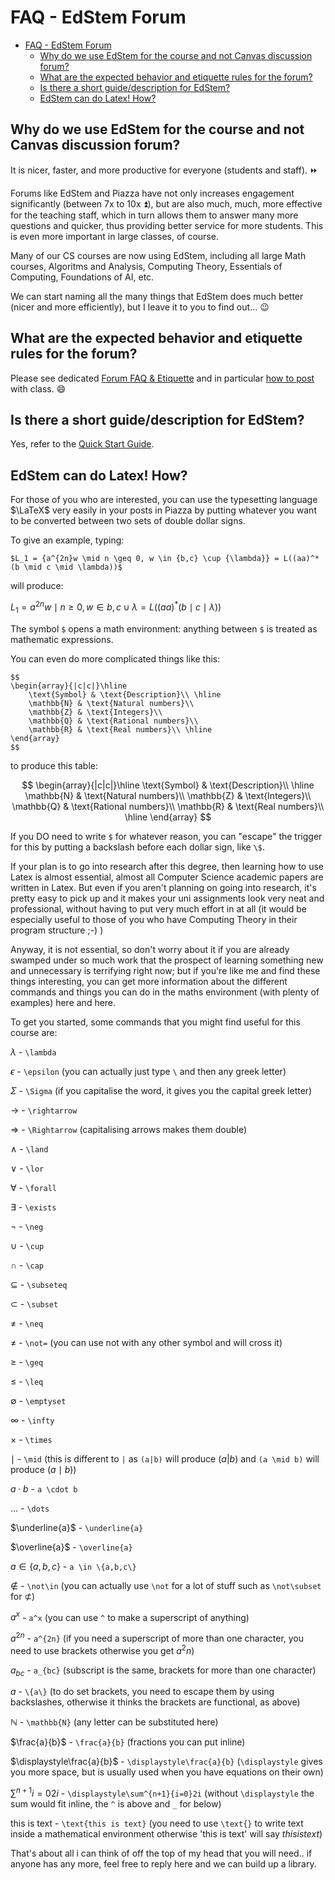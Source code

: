 # FAQ - EdStem Forum

- [FAQ - EdStem Forum](#faq---edstem-forum)
  - [Why do we use EdStem for the course and not Canvas discussion forum?](#why-do-we-use-edstem-for-the-course-and-not-canvas-discussion-forum)
  - [What are the expected behavior and etiquette rules for the forum?](#what-are-the-expected-behavior-and-etiquette-rules-for-the-forum)
  - [Is there a short guide/description for EdStem?](#is-there-a-short-guidedescription-for-edstem)
  - [EdStem can do Latex! How?](#edstem-can-do-latex-how)


## Why do we use EdStem for the course and not Canvas discussion forum?

It is nicer, faster, and more productive for everyone (students and staff). ⏩

Forums like EdStem and Piazza have not only increases engagement significantly (between 7x to 10x ⏫), but are also much, much, more effective for the teaching staff, which in turn allows them to answer many more questions and quicker, thus providing better service for more students. This is even more important in large classes, of course.

Many of our CS courses are now using EdStem, including all large Math courses, Algoritms and Analysis, Computing Theory, Essentials of Computing, Foundations of AI, etc.

We can start naming all the many things that EdStem does much better (nicer and more efficiently), but I leave it to you to find out... 😉

## What are the expected behavior and etiquette rules for the forum?

Please see dedicated [Forum FAQ & Etiquette][FORUM-FAQ] and in particular [how to post][FORUM-POSTING] with class. 😄


## Is there a short guide/description for EdStem?

Yes, refer to the [Quick Start Guide](https://edstem.org/quickstart/ed-discussion.pdf).


## EdStem can do Latex! How?

For those of you who are interested, you can use the typesetting language $\LaTeX$ very easily in your posts in Piazza by putting whatever you want to be converted between two sets of double dollar signs.

To give an example, typing:

```
$L_1 = {a^{2n}w \mid n \geq 0, w \in {b,c} \cup {\lambda}} = L((aa)^*(b \mid c \mid \lambda))$
```

will produce:

$L_1 = {a^{2n}w \mid n \geq 0, w \in {b,c}\cup {\lambda}} = L((aa)^*(b \mid c \mid \lambda))$

The symbol `$` opens a math environment: anything between `$` is treated as mathematic expressions.

You can even do more complicated things like this:

```
$$
\begin{array}{|c|c|}\hline
    \text{Symbol} & \text{Description}\\ \hline
    \mathbb{N} & \text{Natural numbers}\\
    \mathbb{Z} & \text{Integers}\\
    \mathbb{Q} & \text{Rational numbers}\\
    \mathbb{R} & \text{Real numbers}\\ \hline
\end{array}
$$
```

to produce this table:

$$
\begin{array}{|c|c|}\hline
\text{Symbol} & \text{Description}\\ \hline
\mathbb{N} & \text{Natural numbers}\\ 
\mathbb{Z} & \text{Integers}\\
\mathbb{Q} & \text{Rational numbers}\\ 
\mathbb{R} & \text{Real numbers}\\ \hline
\end{array}
$$

If you DO need to write `$` for whatever reason, you can "escape" the trigger for this by putting a backslash before each dollar sign, like `\$`.

If your plan is to go into research after this degree, then learning how to use Latex is almost essential, almost all Computer Science academic papers are written in Latex. But even if you aren't planning on going into research, it's pretty easy to pick up and it makes your uni assignments look very neat and professional, without having to put very much effort in at all (it would be especially useful to those of you who have Computing Theory in their program structure ;-) )

Anyway, it is not essential, so don't worry about it if you are already swamped under so much work that the prospect of learning something new and unnecessary is terrifying right now; but if you're like me and find these things interesting, you can get more information about the different commands and things you can do in the maths environment (with plenty of examples) here and here.

To get you started, some commands that you might find useful for this course are:

$\lambda$ - `\lambda`

$\epsilon$ - `\epsilon` (you can actually just type `\` and then any greek letter)

$\Sigma$ - `\Sigma` (if you capitalise the word, it gives you the capital greek letter)

$\rightarrow$ - `\rightarrow`

$\Rightarrow$ - `\Rightarrow` (capitalising arrows makes them double)

$\land$ - `\land`

$\lor$ - `\lor`

$\forall$ - `\forall`

$\exists$ - `\exists`

$\neg$ - `\neg`

$\cup$ - `\cup`

$\cap$ - `\cap`

$\subseteq$ - `\subseteq`

$\subset$ - `\subset`

$\neq$ - `\neq`

$\not=$ - `\not=` (you can use not with any other symbol and will cross it)

$\geq$ - `\geq`

$\leq$ - `\leq`

$\emptyset$ - `\emptyset`

$\infty$ - `\infty`

$\times$ - `\times`

$\mid$ - `\mid` (this is different to `|` as `(a|b)` will produce $(a|b)$ and `(a \mid b)` will produce $(a \mid b)$)

$a \cdot b$ - `a \cdot b`

$\dots$ - `\dots`

$\underline{a}$ - `\underline{a}`

$\overline{a}$ - `\overline{a}`

$a \in \{a,b,c\}$ - `a \in \{a,b,c\}`

$\not\in$ - `\not\in` (you can actually use `\not` for a lot of stuff such as `\not\subset` for $\not\subset$)

$a^x$ - `a^x` (you can use `^` to make a superscript of anything)

$a^{2n}$ - `a^{2n}` (if you need a superscript of more than one character, you need to use brackets otherwise you get $a^2n$)

$a_{bc}$ - `a_{bc}` (subscript is the same, brackets for more than one character)

${a}$ - `\{a\}` (to do set brackets, you need to escape them by using backslashes, otherwise it thinks the brackets are functional, as above)

$\mathbb{N}$ - `\mathbb{N}` (any letter can be substituted here)

$\frac{a}{b}$ - `\frac{a}{b}` (fractions you can put inline)

$\displaystyle\frac{a}{b}$ - `\displaystyle\frac{a}{b}` (`\displaystyle` gives you more space, but is usually used when you have equations on their own)

$\displaystyle\sum^{n+1}{i=0}2i$ - `\displaystyle\sum^{n+1}{i=0}2i` (without `\displaystyle` the sum would fit inline, the `^` is above and `_` for below)

$\text{this is text}$ - `\text{this is text}` (you need to use `\text{}` to write text inside a mathematical environment otherwise 'this is text' will say $this is text$)

That's about all i can think of off the top of my head that you will need.. if anyone has any more, feel free to reply here and we can build up a library.



[FORUM-FAQ]: https://docs.google.com/document/d/1HdrY91LIPRZOEni_jsCwmN8Oc8MrUzljen6qHzbtQeU/edit?usp=sharing
[FORUM-POSTING]: https://docs.google.com/document/d/1HdrY91LIPRZOEni_jsCwmN8Oc8MrUzljen6qHzbtQeU/edit#heading=h.nj8m4hp7jeo2
